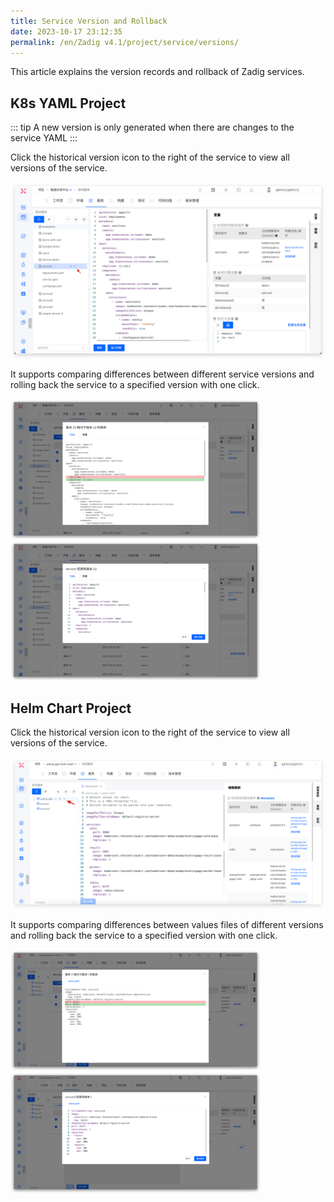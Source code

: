 ```yaml
---
title: Service Version and Rollback
date: 2023-10-17 23:12:35
permalink: /en/Zadig v4.1/project/service/versions/
---
```


This article explains the version records and rollback of Zadig services.

## K8s YAML Project

::: tip
A new version is only generated when there are changes to the service YAML
:::

Click the historical version icon to the right of the service to view all versions of the service.

![Historical Version](../../../../_images/service_version_track.png)

It supports comparing differences between different service versions and rolling back the service to a specified version with one click.

<img src="../../../../_images/service_version_track_1.png" width="400">
<img src="../../../../_images/service_version_track_2.png" width="400">

## Helm Chart Project

Click the historical version icon to the right of the service to view all versions of the service.

![Historical Version](../../../../_images/service_helm_version_track.png)

It supports comparing differences between values files of different versions and rolling back the service to a specified version with one click.

<img src="../../../../_images/service_helm_version_track_1.png" width="400">
<img src="../../../../_images/service_helm_version_track_2.png" width="400">